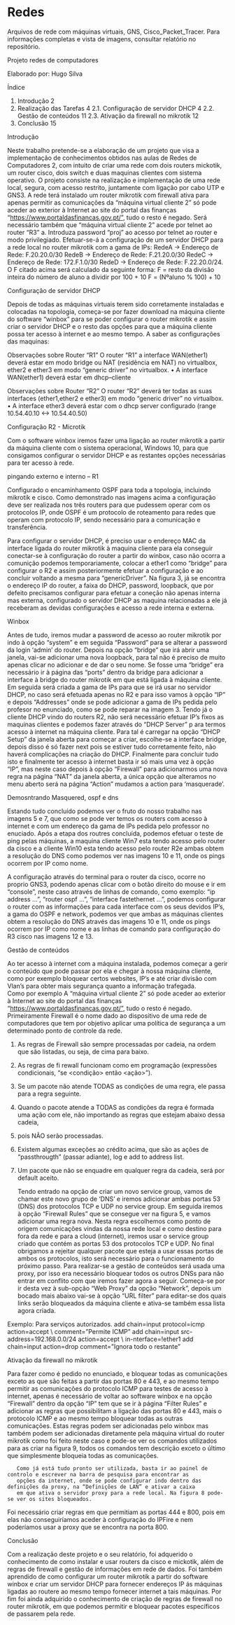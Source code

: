 # Redes
Arquivos de rede com máquinas virtuais, GNS, Cisco_Packet_Tracer.
Para informações completas e vista de imagens, consultar relatório no repositório.

Projeto redes de computadores

Elaborado por:
Hugo Silva

Índice
1.	Introdução	2
2.	Realização das Tarefas	4
2.1.	Configuração de servidor DHCP	4
2.2.	Gestão de conteúdos	11
2.3.	Ativação da firewall no mikrotik	12
3.	Conclusão	15

Introdução

 Neste trabalho pretende-se a elaboração de um projeto que visa a implementação de conhecimentos obtidos nas aulas de Redes de Computadores 2, com intuito de criar uma rede com dois routers mickotik, um router cisco, dois switch e duas maquinas clientes com sistema operativo.
 O projeto consiste na realização e implementação de uma rede local, segura, com acesso restrito, juntamente com ligação por cabo UTP e GNS3.
 A rede terá instalado um router mikrotik com firewall ativa para apenas permitir as comunicações da “máquina virtual cliente 2” só pode aceder ao exterior à Internet ao site do portal das finanças “https://www.portaldasfinancas.gov.pt/”, tudo o resto é negado. 
  Será necessário também que “máquina virtual cliente 2” acede por telnet ao router “R3” a. 
  Introduza password “proj” ao acesso por telnet ao router e modo privilegiado. 
 Efetuar-se-á a configuração de um servidor DHCP para a rede local no router mikrotik com a gama de IPs:
RedeA -> Endereço de Rede: F.20.20.0/30 
RedeB -> Endereço de Rede: F.21.20.0/30 
RedeC -> Endereço de Rede: 172.F.1.0/30 
RedeD -> Endereço de Rede: F.22.20.0/24.
O F citado acima será calculado da seguinte forma:
F = resto da divisão inteira do número de aluno a dividir por 100 + 10 
F = (Nºaluno % 100) + 10 

Configuração de servidor DHCP

   Depois de todas as máquinas virtuais terem sido corretamente instaladas e colocadas na topologia, começa-se por fazer download na máquina 
   cliente do software “winbox” para se poder configurar o router mikrotik e assim criar o servidor DHCP e o resto das opções para que a máquina 
   cliente possa ter acesso à internet e ao mesmo tempo.
A saber as configurações das maquinas:

 Observações sobre Router “R1” 
O router “R1” a interface WAN(ether1) deverá estar em modo bridge ou NAT (residência em NAT) no virtualbox, 
ether2 e ether3 em modo “generic driver” no virtualbox. 
• A interface WAN(ether1) deverá estar em dhcp–cliente 

Observações sobre Router “R2” 
O router “R2” deverá ter todas as suas interfaces (ether1,ether2 e ether3) em modo “generic driver” no virtualbox. 
• A interface ether3 deverá estar com o dhcp server configurado (range 10.54.40.10 <-> 10.54.40.50) 

Configuração R2 - Microtik

   Com o software winbox iremos fazer uma ligação ao router mikrotik a partir da máquina cliente com o sistema operacional, Windows 10, para que consigamos configurar o servidor DHCP e as restantes opções necessárias para ter acesso à rede.

pingando externo e interno – R1

Configurado o encaminhamento OSPF para toda a topologia, incluindo mikrotik e cisco. Como demonstrado nas imagens acima a 
configuração deve ser realizada nos três routers para que pudessem operar com os protocolos IP, onde OSPF é um protocolo de 
roteamento para redes que operam com protocolo IP, sendo necessário para a comunicação e transferência.

   Para configurar o servidor DHCP, é preciso usar o endereço MAC da interface ligada do router mikrotik à maquina cliente para ela 
   conseguir conectar-se à configuração do router a partir do winbox, caso não ocorra a comunição podemos temporariamente, colocar a 
   ether1 como “bridge” para configurar o R2 e assim posteriormente efetuar a configuração e ao concluir voltando a mesma para “genericDriver”. 
   Na figura 3, já se encontra o endereço IP do router, a faixa do DHCP, password, loopback, que por defeito precisamos configurar para efetuar 
   a coneção não apenas interna mas externa, configurado o servidor DHCP as maquina relacionadas a ele já receberam as devidas configurações e 
   acesso a rede interna e externa.

Winbox

   Antes de tudo, iremos mudar a password de acesso ao router mikrotik por indo à opção “system” e em seguida “Password” para se alterar a 
   password da login ‘admin’ do router.
   Depois na opção “bridge” que irá abrir uma janela, vai-se adicionar uma nova loopback, para tal não é preciso de muito apenas clicar no 
   adicionar e de dar o seu nome. Se fosse uma “bridge” era necessário ir à página das “ports” dentro da bridge para adicionar a interface à bridge do router mikrotik em que está ligada à máquina cliente.
   Em seguida será criada a gama de IPs para que se irá usar no servidor DHCP, no caso será efetuada apenas no R2 e para isso vamos à opção 
   “IP” e depois “Addresses” onde se pode adicionar a gama de IPs pedida pelo profesor no enunciado, como se pode reparar na imagem 3.
   Tendo já o cliente DHCP vindo do routers R2, não será necessário efetuar IP’s fixos as maquinas clientes e podemos fazer através do “DHCP Server” p
   ara termos acesso à internet na máquina cliente. Para tal é carregar na opção “DHCP Setup” da janela aberta para começar a criar, escolhe-se 
   a interface bridge, depois disso é só fazer next pois se estiver tudo corretamente feito, não haverá complicações na criação do DHCP.
   Finalmente para concluir tudo isto e finalmente ter acesso à internet basta ir só mais uma vez à opção “IP”, mas neste caso depois à 
   opção “Firewall” para adicionarmos uma nova regra na página “NAT” da janela aberta, a única opção que alteramos no menu aberto será na página 
   “Action” mudamos a action para ‘masquerade’.

Demosntrando Masquered, ospf e dns

   Estando tudo concluído podemos ver o fruto do nosso trabalho nas imagens 5 e 7, que como se pode ver temos os routers com acesso à 
   internet e com um endereço da gama de IPs pedida pelo professor no enuciado.
Após a etapa dos routres concluída, podemos efetuar o teste de ping pelas máquinas, a maquina cliente Win7 esta tendo acesso pelo router da 
cisco e a cliente Win10 esta tendo acesso pelo router R2e ambas obtem a resolução do DNS como podemos ver nas imagens 10 e 11, onde os pings ocorrem por IP como nome.

A configuração através do terminal para o router da cisco, ocorre no proprio GNS3, podendo apenas clicar com o botão direito do mouse e ir 
em “console”, neste caso através de linhas de comando, como exemplo: “ip address ...”, “router ospf ...”, “interface fastethernet ...”, 
podemos configurar o router com as informações para cada interface com os seus devidos IP’s, a gama do OSPF e network, podemos ver que ambas 
as máquinas clientes obtem a resolução do DNS através das imagens 10 e 11, onde os pings ocorrem por IP como nome e as linhas de comando para 
configuração do R3 cisco nas imagens 12 e 13.

Gestão de conteúdos

   Ao ter acesso à internet com a máquina instalada, podemos começar a gerir o conteúdo que pode passar por ela e chegar à nossa máquina cliente, 
   como por exemplo bloquear certos websites, IP’s e até criar divisão com Vlan’s para obter mais segurança quanto a informação trafegada.  
   Como por exemplo 
A “máquina virtual cliente 2” só pode aceder ao exterior à Internet ao site do portal das finanças “https://www.portaldasfinancas.gov.pt/”, 
tudo o resto é negado. 
 Primeiramente Firewall é o nome dado ao dispositivo de uma rede de computadores que tem por objetivo aplicar uma política de segurança a 
 um determinado ponto de controle da rede. 
1. As regras de Firewall são sempre processadas por cadeia, na ordem que são listadas, ou seja, de cima para baixo.
2. As regras de fi rewall funcionam como em programação (expressões condicionais, “se <condição> então <ação>”).
3. Se um pacote não atende TODAS as condições de uma regra, ele passa para a regra seguinte.
4. Quando o pacote atende a TODAS as condições da regra é formada uma ação com ele, não importando as regras que estejam abaixo dessa cadeia, 
5. pois NÃO serão processadas.
6. Existem algumas exceções ao crédito acima, que são as ações de “passthrougth” (passar adiante), log e add to address list.
7. Um pacote que não se enquadre em qualquer regra da cadeia, será por default aceito.

   Tendo entrado na opção de criar um novo service group, vamos de chamar este novo grupo de ‘DNS’ e iremos adicionar ambas portas 53 
   (DNS) dos protocolos TCP e UDP no service group. Em seguida iremos à opção “Firewall Rules” que se consegue ver na figura 5, e vamos adicionar uma regra nova.
   Nesta regra escolhemos como ponto de origem comunicações vindas da nossa rede local e como destino para fora da rede e para a cloud 
   (internet), iremos usar o service group criado que contém as portas 53 dos protocolos TCP e UDP. No final obrigamos a rejeitar qualquer 
   pacote que esteja a usar essas portas de ambos os protocolos, isto será necessário para o funcionamento do próximo passo.
   Para realizar-se a gestão de conteúdos será usada uma proxy, por isso era necessário bloquear todos os outros DNSs para não entrar em 
   conflito com que iremos fazer agora a seguir. Começa-se por ir desta vez à sub-opção “Web Proxy” da opção “Network”, depois um bocado 
   mais abaixo vai-se à opção “URL filter” para editar-se dos quais links serão bloqueados da máquina cliente e ativa-se também essa lista agora criada. 

Exemplo:
Para serviços autorizados.
add chain=input protocol=icmp action=accept \ comment=”Permite ICMP”
add chain=input src-address=192.168.0.0/24 action=accept \ in-nterface=!ether1
add chain=input action=drop comment=”Ignora todo o restante”

Ativação da firewall no mikrotik

   Para fazer como é pedido no enunciado, e bloquear todas as comunicações exceto as que são feitas a partir das portas 80 e 443, 
   e ao mesmo tempo permitir as comunicações do protocolo ICMP para testes de acesso à internet, apenas é necessário de voltar ao 
   software winbox e na opção “Firewall” dentro da opção “IP” tem que se ir à página “Filter Rules” e adicionar as regras que possibilitam 
   a ligação das portas 80 e 443, mais o protocolo ICMP e ao mesmo tempo bloquear todas as outras comunicações. Estas regras podem ser 
   adicionadas pelo winbox mas também podem ser adicionadas diretamente pela máquina virtual do router mikrotik como foi feito neste 
   caso e pode-se ver os comandos utilizados para as criar na figura 9, todos os comandos tem descrição exceto o último que 
   simplesmente bloqueia todas as comunicações.

       Como já está tudo pronto ser utilizada, basta ir ao painel de controlo e escrever na barra de pesquisa para encontrar as 
       opções da internet, onde se pode configurar indo dentro das definições da proxy, na “Definições de LAN” e ativar a caixa 
       em que ativa o servidor proxy para a rede local. Na figura 8 pode-se ver os sites bloqueados.
  Foi necessário criar regras em que permitiam as portas 444 e 800, pois em elas não conseguiríamos aceder à configuração do 
  IPFire e nem poderíamos usar a proxy que se encontra na porta 800.
 
Conclusão

   Com a realização deste projeto e o seu relatório, foi adquerido o conhecimento de como instalar e usar routers da cisco e mickotik, 
   além de regras de firewall e gestão de informações em rede de dados.
Foi também aprendido de como configurar um router mikrotik a partir do software winbox e criar um servidor DHCP para fornecer endereços 
IP ás máquinas ligadas ao routere ao mesmo tempo fornecer internet a tais máquinas. Por fim foi ainda adquirido o conhecimento de criação 
de regras de firewall no router mikrotik, em que podemos permitir e bloquear pacotes específicos de passarem pela rede.

